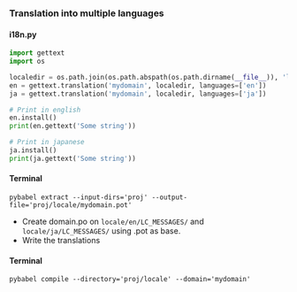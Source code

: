 ---
---

### Translation into multiple languages
#### i18n.py
```python
import gettext
import os

localedir = os.path.join(os.path.abspath(os.path.dirname(__file__)), 'locale')
en = gettext.translation('mydomain', localedir, languages=['en'])
ja = gettext.translation('mydomain', localedir, languages=['ja'])

# Print in english
en.install()
print(en.gettext('Some string'))

# Print in japanese
ja.install()
print(ja.gettext('Some string'))
```

#### Terminal
```shell
pybabel extract --input-dirs='proj' --output-file='proj/locale/mydomain.pot'
```

- Create domain.po on `locale/en/LC_MESSAGES/` and `locale/ja/LC_MESSAGES/` using .pot as base.
- Write the translations

#### Terminal
```shell
pybabel compile --directory='proj/locale' --domain='mydomain'
```
